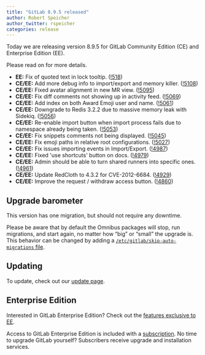 ```yaml
---
title: "GitLab 8.9.5 released"
author: Robert Speicher
author_twitter: rspeicher
categories: release
---
```


Today we are releasing version 8.9.5 for GitLab Community Edition (CE) and
Enterprise Edition (EE).

Please read on for more details.

<!-- more -->

- **EE:** Fix of quoted text in lock tooltip. ([!518])
- **CE/EE:** Add more debug info to import/export and memory killer. ([!5108])
- **CE/EE:** Fixed avatar alignment in new MR view. ([!5095])
- **CE/EE:** Fix diff comments not showing up in activity feed. ([!5069])
- **CE/EE:** Add index on both Award Emoji user and name. ([!5061])
- **CE/EE:** Downgrade to Redis 3.2.2 due to massive memory leak with Sidekiq. ([!5056])
- **CE/EE:** Re-enable import button when import process fails due to namespace already being taken. ([!5053])
- **CE/EE:** Fix snippets comments not being displayed. ([!5045])
- **CE/EE:** Fix emoji paths in relative root configurations. ([!5027])
- **CE/EE:** Fix issues importing events in Import/Export. ([!4987])
- **CE/EE:** Fixed 'use shortcuts' button on docs. ([!4979])
- **CE/EE:** Admin should be able to turn shared runners into specific ones. ([!4961])
- **CE/EE:** Update RedCloth to 4.3.2 for CVE-2012-6684. ([!4929])
- **CE/EE:** Improve the request / withdraw access button. ([!4860])

[!518]: https://gitlab.com/gitlab-org/gitlab-ee/merge_requests/518
[!5108]: https://gitlab.com/gitlab-org/gitlab-ce/merge_requests/5108
[!5095]: https://gitlab.com/gitlab-org/gitlab-ce/merge_requests/5095
[!5086]: https://gitlab.com/gitlab-org/gitlab-ce/merge_requests/5086
[!5069]: https://gitlab.com/gitlab-org/gitlab-ce/merge_requests/5069
[!5061]: https://gitlab.com/gitlab-org/gitlab-ce/merge_requests/5061
[!5056]: https://gitlab.com/gitlab-org/gitlab-ce/merge_requests/5056
[!5053]: https://gitlab.com/gitlab-org/gitlab-ce/merge_requests/5053
[!5045]: https://gitlab.com/gitlab-org/gitlab-ce/merge_requests/5045
[!5028]: https://gitlab.com/gitlab-org/gitlab-ce/merge_requests/5028
[!5027]: https://gitlab.com/gitlab-org/gitlab-ce/merge_requests/5027
[!4987]: https://gitlab.com/gitlab-org/gitlab-ce/merge_requests/4987
[!4979]: https://gitlab.com/gitlab-org/gitlab-ce/merge_requests/4979
[!4961]: https://gitlab.com/gitlab-org/gitlab-ce/merge_requests/4961
[!4929]: https://gitlab.com/gitlab-org/gitlab-ce/merge_requests/4929
[!4860]: https://gitlab.com/gitlab-org/gitlab-ce/merge_requests/4860

## Upgrade barometer

This version has one migration, but should not require any downtime.

Please be aware that by default the Omnibus packages will stop, run migrations,
and start again, no matter how “big” or “small” the upgrade is. This behavior
can be changed by adding a [`/etc/gitlab/skip-auto-migrations`
file](http://doc.gitlab.com/omnibus/update/README.html).

## Updating

To update, check out our [update page](https://about.gitlab.com/update).

## Enterprise Edition

Interested in GitLab Enterprise Edition? Check out the [features exclusive to
EE](https://about.gitlab.com/features/#enterprise).

Access to GitLab Enterprise Edition is included with a [subscription](https://about.gitlab.com/subscription).
No time to upgrade GitLab yourself? Subscribers receive upgrade and installation
services.
